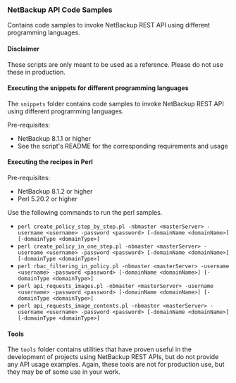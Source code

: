 ### NetBackup API Code Samples

Contains code samples to invoke NetBackup REST API using different programming languages.

#### Disclaimer
These scripts are only meant to be used as a reference. Please do not use these in production.

#### Executing the snippets for different programming languages

The `snippets` folder contains code samples to invoke NetBackup REST API using different programming languages. 

Pre-requisites:
- NetBackup 8.1.1 or higher
- See the script's README for the corresponding requirements and usage

#### Executing the recipes in Perl
Pre-requisites:
- NetBackup 8.1.2 or higher
- Perl 5.20.2 or higher

Use the following commands to run the perl samples.
- `perl create_policy_step_by_step.pl -nbmaster <masterServer> -username <username> -password <password> [-domainName <domainName>] [-domainType <domainType>]`
- `perl create_policy_in_one_step.pl -nbmaster <masterServer> -username <username> -password <password> [-domainName <domainName>] [-domainType <domainType>]`
- `perl rbac_filtering_in_policy.pl -nbmaster <masterServer> -username <username> -password <password> [-domainName <domainName>] [-domainType <domainType>]`
- `perl api_requests_images.pl -nbmaster <masterServer> -username <username> -password <password> [-domainName <domainName>] [-domainType <domainType>]`
- `perl api_requests_image_contents.pl -nbmaster <masterServer> -username <username> -password <password> [-domainName <domainName>] [-domainType <domainType>]`

#### Tools
The `tools` folder contains utilities that have proven useful in the development of projects using
NetBackup REST APIs, but do not provide any API usage examples.  Again, these tools are not for
production use, but they may be of some use in your work.
